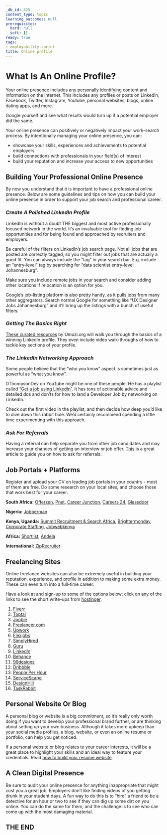 ```yaml
---
_db_id: 825
content_type: topic
learning_outcomes: null
prerequisites:
  hard: null
  soft: []
ready: true
tags:
- employability-sprint
title: Online profile
---
```

# What Is An Online Profile?
Your online presence includes any personally identifying content and information on the internet. This includes any profiles or posts on LinkedIn, Facebook, Twitter, Instagram, Youtube, personal websites, blogs, online dating apps, and more.

Google yourself and see what results would turn up if a potential employer did the same. 

Your online presence can positively or negatively impact your work-search process. By intentionally managing your online presence, you can:
- showcase your skills, experiences and achievements to potential employers
- build connections with professionals in your field(s) of interest 
- build your reputation and increase your access to new opportunities

## Building Your Professional Online Presence
By now you understand that it is important to have a professional online presence. Below are some guidelines and tips on how you can build your online presence in order to support your job search and professional career.

### *Create A Polished LinkedIn Profile*
LinkedIn is without a doubt THE biggest and most active professionally focused network in the world. It’s an invaluable tool for finding job opportunities and for being found and approached by recruiters and employers. 

Be careful of the filters on LinkedIn’s job search page. Not all jobs that are posted are correctly tagged, so you might filter out jobs that are actually a good fit. You can always include the “tag” in your search bar. E.g. include an “entry-level” tag by searching for “data scientist entry-level Johannesburg”. 

Make sure you include remote jobs in your search and consider adding other locations if relocation is an option for you.

Google’s job-listing platform is also pretty handy, as it pulls jobs from many other aggregators. Search normal Google for something like “UX Designer Jobs Johannesburg” and it’ll bring up the listings with a bunch of useful filters. 

### *Getting The Basics Right*
[These curated resources](https://sites.google.com/umuzi.org/umuzi-recruits-home/resources/linkedin-resources?authuser=0) by Umuzi.org will walk you through the basics of a winning LinkedIn profile. They even include video walk-throughs of how to tackle key sections of your profile. 

### *The LinkedIn Networking Approach*
Some people believe that the “who you know” aspect is sometimes just as powerful as “what you know”. 

DThompsonDev on YouTube might be one of these people. He has a playlist called [“Get a job using LinkedIn”](https://www.youtube.com/playlist?list=PL54X5yR8qizsMpvTCqUIEFMeEp-chvcxk). It has tons of actionable advice and detailed dos and don’ts for how to land a Developer Job by networking on LinkedIn. 

Check out the first video in the playlist, and then decide how deep you’d like to dive down this rabbit hole. We’d certainly recommend spending a little time experimenting with this approach. 

### *Ask For Referrals*
Having a referral can help separate you from other job candidates and may increase your chances of getting an interview or job offer. [This](https://www.indeed.com/career-advice/finding-a-job/request-for-referral#:~:text=What%20is%20a%20request%20for%20a%20referral%3F,an%20interview%20or%20job%20offer.) is a great article to guide you on how to ask for referrals.

## Job Portals + Platforms
Register and upload your CV on leading job portals in your country - most of them are free. Do some research on your local sites, and choose those that work best for your career.

**South Africa:** [Offerzen](https://www.offerzen.com/), [Pnet](https://www.pnet.co.za/?cid=SEAdvert_Google_SEARCH_EN_B2C|Brand|EM|High-Performance|Generic|Open-Targeting|OAF|March2022_c_Brand|EM_pnet_-_-_-&gclid=Cj0KCQjw3IqSBhCoARIsAMBkTb0W16xrTAlfUU0Cl2jkTqsMO7vxFElCFGcJD46YSpYrK9WeKDD87J8aAhRcEALw_wcB), [Career Junction](https://www.careerjunction.co.za/account/signin), [Careers 24](https://www.careers24.com/Login), [Glassdoor](https://www.glassdoor.com/) 

**Nigeria:** [Jobberman](https://www.jobberman.com/)

**Kenya, Uganda:** [Summit Recruitment & Search Africa](https://www.summitrecruitment-search.com/job-board/), [Brightermonday](https://www.brightermonday.co.ke/), [Corporate Staffing](https://www.corporatestaffing.co.ke/), [Jobwebkenya](https://jobwebkenya.com/)

**Africa:** [Shortlist](https://work.shortlist.net/for-candidates/), [Andela](https://andela.com/)

**International:** [ZipRecruiter](https://www.ziprecruiter.com/)

## Freelancing Sites
Online freelance websites can also be extremely useful in building your reputation, experience, and profile in addition to making some extra money. These can even turn into a full-time career.

Have a look at and sign-up to some of the options below; click on any of the links to see the short write-ups from [hostinger](https://www.hostinger.com/tutorials/best-freelance-websites). 
1. [Fiverr](https://www.hostinger.com/tutorials/best-freelance-websites#1_Fiverr)
2. [Toptal](https://www.hostinger.com/tutorials/best-freelance-websites#2_Toptal)
3. [Jooble](https://www.hostinger.com/tutorials/best-freelance-websites#3_Jooble)
4. [Freelancer.com](https://www.hostinger.com/tutorials/best-freelance-websites#4_Freelancercom)
5. [Upwork](https://www.hostinger.com/tutorials/best-freelance-websites#5_Upwork)
6. [Flexjobs](https://www.hostinger.com/tutorials/best-freelance-websites#6_Flexjobs)
7. [SimplyHired](https://www.hostinger.com/tutorials/best-freelance-websites#7_SimplyHired)
8. [Guru](https://www.hostinger.com/tutorials/best-freelance-websites#8_Guru) 
9. [LinkedIn](https://www.hostinger.com/tutorials/best-freelance-websites#9_LinkedIn)
10. [Behance](https://www.hostinger.com/tutorials/best-freelance-websites#10_Behance)
11. [99designs](https://www.hostinger.com/tutorials/best-freelance-websites#11_99designs)
12. [Dribbble](https://www.hostinger.com/tutorials/best-freelance-websites#12_Dribbble)
13. [People Per Hour](https://www.hostinger.com/tutorials/best-freelance-websites#13_People_Per_Hour)
14. [ServiceScape](https://www.hostinger.com/tutorials/best-freelance-websites#14_ServiceScape)
15. [DesignHill](https://www.hostinger.com/tutorials/best-freelance-websites#15_DesignHill)
16. [TaskRabbit](https://www.hostinger.com/tutorials/best-freelance-websites#16_TaskRabbit)

## Personal Website Or Blog
A personal blog or website is a big commitment, so it’s really only worth doing if you want to develop your professional brand further, or are thinking about setting up your own business. Although it takes more upkeep than your social media profiles, a blog, website, or even an online resume or portfolio, can help you get noticed. 

If a personal website or blog relates to your career interests, it will be a great place to highlight your skills and an ideal way to feature your credentials. Read [how to build your resume website](https://www.jimdo.com/blog/resume-website-that-employers-love/).

## A Clean Digital Presence
Be sure to audit your online presence for anything inappropriate that might cost you a great job. Employers don’t like finding videos of you getting drunk in your student days. A fun way to do this is to “hire” a friend to be a detective for an hour or two to see if they can dig up some dirt on you online. You can do the same for them, and the challenge is to see who can come up with the most damaging material. 

## THE END
